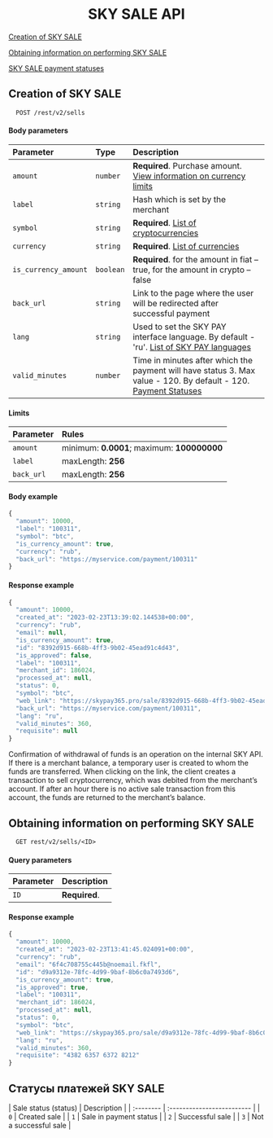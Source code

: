 <h1 align="center">SKY SALE API</h1>
 

[Creation of SKY SALE](#skysale)

[Obtaining information on performing SKY SALE](#skysaleinfo)

[SKY SALE payment statuses](#paymentStatuses)

 <a name="skysale"></a>
## Creation of SKY SALE

```http
  POST /rest/v2/sells 
```
#### Body parameters

| Parameter | Type     | Description                |
| :-------- | :------- | :------------------------- |
| `amount` | `number` | **Required**. Purchase amount. [View information on currency limits](CURRENCIES_SALES.md)
| `label` | `string` | Hash which is set by the merchant
| `symbol` | `string` | **Required**. [List of cryptocurrencies](CRYPTOCURRENCIES.md)
| `currency` | `string` | **Required**. [List of currencies](CURRENCIES_SALES.md)
| `is_currency_amount` | `boolean` | **Required**. for the amount in fiat – true, for the amount in crypto – false
| `back_url` | `string` | Link to the page where the user will be redirected after successful payment
| `lang` | `string` | Used to set the SKY PAY interface language. By default - 'ru'. [List of SKY PAY languages](SKYPAYLANGUAGES.md)
| `valid_minutes` | `number` | Time in minutes after which the payment will have status 3. Max value - 120. By default - 120. [Payment Statuses](#paymentStatuses)

#### Limits

| Parameter | Rules     |
| :-------- | :-------  |
| `amount` | minimum: **0.0001**; maximum: **100000000**
| `label` | maxLength: **256**
| `back_url` | maxLength: **256**

#### Body example

```javascript
{
  "amount": 10000,
  "label": "100311",
  "symbol": "btc",
  "is_currency_amount": true,
  "currency": "rub",
  "back_url": "https://myservice.com/payment/100311"
}
```

#### Response example

```javascript
{
  "amount": 10000,
  "created_at": "2023-02-23T13:39:02.144538+00:00",
  "currency": "rub",
  "email": null,
  "is_currency_amount": true,
  "id": "8392d915-668b-4ff3-9b02-45ead91c4d43",
  "is_approved": false,
  "label": "100311",
  "merchant_id": 186024,
  "processed_at": null,
  "status": 0,
  "symbol": "btc",
  "web_link": "https://skypay365.pro/sale/8392d915-668b-4ff3-9b02-45ead91c4d43?ca=10000&s=btc&m=186024&l=100311",
  "back_url": "https://myservice.com/payment/100311",
  "lang": "ru",
  "valid_minutes": 360,
  "requisite": null
}
```
Confirmation of withdrawal of funds is an operation on the internal SKY API. If there is a merchant balance, a temporary user is created to whom the funds are transferred. When clicking on the link, the client creates a transaction to sell cryptocurrency, which was debited from the merchant’s account. If after an hour there is no active sale transaction from this account, the funds are returned to the merchant’s balance.

 <a name="skysaleinfo"></a>
## Obtaining information on performing SKY SALE

```http
  GET rest/v2/sells/<ID> 
```

#### Query parameters

| Parameter | Description                |
| :-------- | :------------------------- |
| `ID` | **Required**.

#### Response example

```javascript
{
  "amount": 10000,
  "created_at": "2023-02-23T13:41:45.024091+00:00",
  "currency": "rub",
  "email": "6f4c708755c445b@noemail.fkfl",
  "id": "d9a9312e-78fc-4d99-9baf-8b6c0a7493d6",
  "is_currency_amount": true,
  "is_approved": true,
  "label": "100311",
  "merchant_id": 186024,
  "processed_at": null,
  "status": 0,
  "symbol": "btc",
  "web_link": "https://skypay365.pro/sale/d9a9312e-78fc-4d99-9baf-8b6c0a7493d6?ca=10000&s=btc&m=186024&l=100311",
  "lang": "ru",
  "valid_minutes": 360,
  "requisite": "4382 6357 6372 8212"
}
```

## Статусы платежей SKY SALE
 <a name="paymentStatuses"></a>
| Sale status (status) | Description                |
| :-------- |  :------------------------- |
| `0` | Created sale |
| `1` | Sale in payment status |
| `2` | Successful sale |
| `3` | Not a successful sale |

